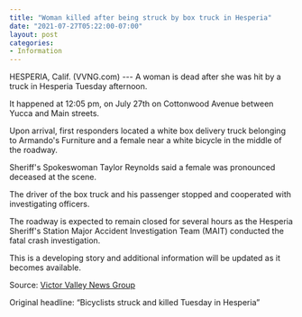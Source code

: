 ```yaml
---
title: "Woman killed after being struck by box truck in Hesperia"
date: "2021-07-27T05:22:00-07:00"
layout: post
categories:
- Information
---
```


HESPERIA, Calif. (VVNG.com) --- A woman is dead after she was hit by a truck in Hesperia Tuesday afternoon.

It happened at 12:05 pm, on July 27th on Cottonwood Avenue between Yucca and Main streets.

Upon arrival, first responders located a white box delivery truck belonging to Armando's Furniture and a female near a white bicycle in the middle of the roadway.

Sheriff's Spokeswoman Taylor Reynolds said a female was pronounced deceased at the scene.

The driver of the box truck and his passenger stopped and cooperated with investigating officers.

The roadway is expected to remain closed for several hours as the Hesperia Sheriff's Station Major Accident Investigation Team (MAIT) conducted the fatal crash investigation.

This is a developing story and additional information will be updated as it becomes available.

Source: [Victor Valley News Group](https://www.vvng.com/bicyclists-struck-and-killed-tuesday-in-hesperia/)

Original headline: “Bicyclists struck and killed Tuesday in Hesperia”